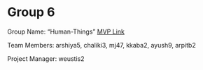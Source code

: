 # Group 6
Group Name: “Human-Things”
[MVP Link](http://cs196.cs.illinois.edu)

Team Members: 	arshiya5, chaliki3, mj47, kkaba2, ayush9, arpitb2


Project Manager: weustis2

